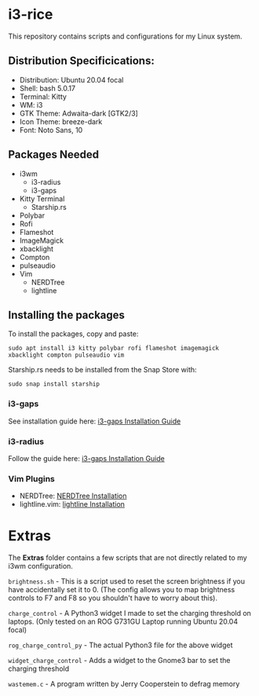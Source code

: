 # i3-rice
This repository contains scripts and configurations for my Linux system.

## Distribution Specificications:

* Distribution: Ubuntu 20.04 focal
* Shell: bash 5.0.17
* Terminal: Kitty
* WM: i3
* GTK Theme: Adwaita-dark [GTK2/3]
* Icon Theme: breeze-dark
* Font: Noto Sans, 10

## Packages Needed
* i3wm 
    * i3-radius 
    * i3-gaps
* Kitty Terminal
    * Starship.rs
* Polybar
* Rofi
* Flameshot
* ImageMagick
* xbacklight
* Compton
* pulseaudio
* Vim
    * NERDTree
    * lightline

## Installing the packages
To install the packages, copy and paste:

`sudo apt install i3 kitty polybar rofi flameshot imagemagick xbacklight compton pulseaudio vim`

Starship.rs needs to be installed from the Snap Store with:

`sudo snap install starship`

### i3-gaps
See installation guide here: [i3-gaps Installation Guide](https://gist.github.com/boreycutts/6417980039760d9d9dac0dd2148d4783)

### i3-radius
Follow the guide here: [i3-gaps Installation Guide](https://en.terminalroot.com.br/how-to-install-i3-gaps-with-rounded-corners/)

### Vim Plugins
* NERDTree:  [NERDTree Installation](https://github.com/preservim/nerdtree)
* lightline.vim:  [lightline Installation](https://github.com/itchyny/lightline.vim)

# Extras
The **Extras** folder contains a few scripts that are not directly related to my i3wm configuration.

`brightness.sh` - This is a script used to reset the screen brightness if you have accidentally set it to 0. (The config allows you to map brightness controls to F7 and F8 so you shouldn't have to worry about this).

`charge_control` - A Python3 widget I made to set the charging threshold on laptops. (Only tested on an ROG G731GU Laptop running Ubuntu 20.04 focal)

`rog_charge_control_py` - The actual Python3 file for the above widget

`widget_charge_control` - Adds a widget to the Gnome3 bar to set the charging threshold

`wastemem.c` - A program written by Jerry Cooperstein to defrag memory
